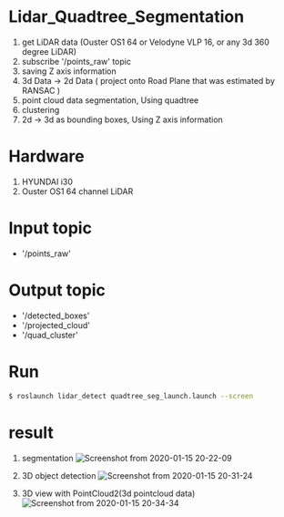 # Lidar_Quadtree_Segmentation
1. get LiDAR data (Ouster OS1 64 or Velodyne VLP 16, or any 3d 360 degree LiDAR)
2. subscribe '/points_raw' topic
3. saving Z axis information
4. 3d Data -> 2d Data ( project onto Road Plane that was estimated by RANSAC )
5. point cloud data segmentation, Using quadtree
6. clustering
7. 2d -> 3d as bounding boxes, Using Z axis information

# Hardware
1. HYUNDAI i30
2. Ouster OS1 64 channel LiDAR

# Input topic
 * '/points_raw'

# Output topic
 * '/detected_boxes'
 * '/projected_cloud'
 * '/quad_cluster'

# Run 
```sh
$ roslaunch lidar_detect quadtree_seg_launch.launch --screen 
``` 

# result
1. segmentation
![Screenshot from 2020-01-15 20-22-09](https://user-images.githubusercontent.com/46434674/72430251-34b41400-37d5-11ea-83a4-d790f9ea17ff.png)

2. 3D object detection
![Screenshot from 2020-01-15 20-31-24](https://user-images.githubusercontent.com/46434674/72430573-14d12000-37d6-11ea-83db-b62f73f6f495.png)

3. 3D view with PointCloud2(3d pointcloud data)
![Screenshot from 2020-01-15 20-34-34](https://user-images.githubusercontent.com/46434674/72430763-85783c80-37d6-11ea-8f5a-fbdc71599d87.png)
